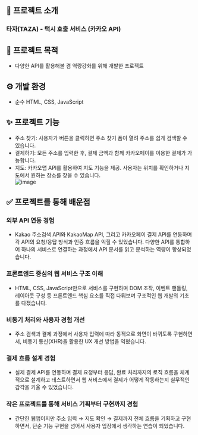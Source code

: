 ## 📝 프로젝트 소개
### 타자(TAZA) - 택시 호출 서비스 (카카오 API)

## 📌 프로젝트 목적
- 다양한 API를 활용해볼 겸 역량강화를 위해 개발한 프로젝트<br/>

## ⚙️ 개발 환경

- 순수 HTML, CSS, JavaScript<br/>

## ✨ 프로젝트 기능  
- 주소 찾기: 사용자가 버튼을 클릭하면 주소 찾기 폼이 열려 주소를 쉽게 검색할 수 있습니다.
- 결제하기: 모든 주소를 입력한 후, 결제 금액과 함께 카카오페이를 이용한 결제가 가능합니다.
- 지도: 카카오맵 API를 활용하여 지도 기능을 제공. 사용자는 위치를 확인하거나 지도에서 원하는 장소를 찾을 수 있습니다.<br/>
![image](https://github.com/user-attachments/assets/16804138-c728-460a-ba47-09c80fa6cdaf)

## ✅ 프로젝트를 통해 배운점

### 외부 API 연동 경험
- Kakao 주소검색 API와 KakaoMap API, 그리고 카카오페이 결제 API를 연동하며 각 API의 요청/응답 방식과 인증 흐름을 익힐 수 있었습니다. 다양한 API를 통합하여 하나의 서비스로 연결하는 과정에서 API 문서를 읽고 분석하는 역량이 향상되었습니다.

### 프론트엔드 중심의 웹 서비스 구조 이해
- HTML, CSS, JavaScript만으로 서비스를 구현하며 DOM 조작, 이벤트 핸들링, 레이아웃 구성 등 프론트엔드 핵심 요소를 직접 다뤄보며 구조적인 웹 개발의 기초를 다졌습니다.

### 비동기 처리와 사용자 경험 개선
- 주소 검색과 결제 과정에서 사용자 입력에 따라 동적으로 화면이 바뀌도록 구현하면서, 비동기 통신(XHR)을 활용한 UX 개선 방법을 익혔습니다.

### 결제 흐름 설계 경험
- 실제 결제 API를 연동하며 결제 요청부터 응답, 완료 처리까지의 로직 흐름을 체계적으로 설계하고 테스트하면서 웹 서비스에서 결제가 어떻게 작동하는지 실무적인 감각을 키울 수 있었습니다.

### 작은 프로젝트를 통해 서비스 기획부터 구현까지 경험
- 간단한 웹앱이지만 주소 입력 → 지도 확인 → 결제까지 전체 흐름을 기획하고 구현하면서, 단순 기능 구현을 넘어서 사용자 입장에서 생각하는 연습이 되었습니다.


